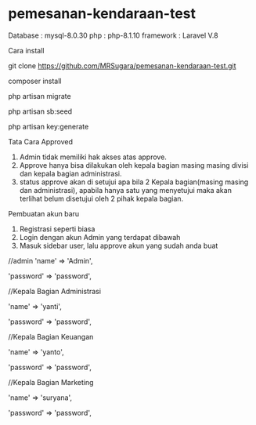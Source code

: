 # pemesanan-kendaraan-test

Database : mysql-8.0.30
php : php-8.1.10
framework : Laravel V.8

Cara install

git clone https://github.com/MRSugara/pemesanan-kendaraan-test.git

composer install

php artisan migrate

php artisan sb:seed

php artisan key:generate

Tata Cara Approved

1. Admin tidak memiliki hak akses atas approve.
2. Approve hanya bisa dilakukan oleh kepala bagian masing masing divisi dan kepala bagian administrasi.
3. status approve akan di setujui apa bila 2 Kepala bagian(masing masing dan administrasi), apabila hanya satu yang menyetujui maka akan terlihat belum disetujui oleh 2 pihak kepala bagian.

Pembuatan akun baru

1. Registrasi seperti biasa
2. Login dengan akun Admin yang terdapat dibawah
3. Masuk sidebar user, lalu approve akun yang sudah anda buat

//admin
'name' => 'Admin',

'password' => 'password',

//Kepala Bagian Administrasi

'name' => 'yanti',

'password' => 'password',

//Kepala Bagian Keuangan

'name' => 'yanto',

'password' => 'password',

//Kepala Bagian Marketing

'name' => 'suryana',

'password' => 'password',
